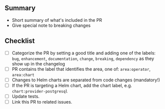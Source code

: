 ## Summary

* Short summary of what's included in the PR
* Give special note to breaking changes

## Checklist

- [ ] Categorize the PR by setting a good title and adding one of the labels:
      `bug`, `enhancement`, `documentation`, `change`, `breaking`, `dependency`
      as they show up in the changelog
- [ ] PR contains the label that identifies the area, one of:
      `area:operator`, `area:chart`
- [ ] Changes to Helm charts are separated from code changes (mandatory!)
- [ ] If the PR is targeting a Helm chart, add the chart label, e.g. `chart:provider-postgresql`
- [ ] Update tests.
- [ ] Link this PR to related issues.

<!--
Remove items that do not apply. For completed items, change [ ] to [x].

NOTE: these things are not required to open a PR and can be done afterwards,
while the PR is open.
-->
